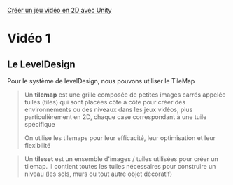[Créer un jeu vidéo en 2D avec Unity](https://www.youtube.com/watch?v=Y3-iYIs16TI&list=PLUWxWDlz8PYKnrd27LTqOxL2lr3KhEVRT)

# Vidéo 1
## Le LevelDesign

Pour le système de levelDesign, nous pouvons utiliser le TileMap

> Un **tilemap** est une grille composée de petites images carrés appelée tuiles (tiles) qui sont placées côte à côte pour créer des environnements ou des niveaux dans les jeux vidéos, plus particulièrement en 2D, chaque case correspondant à une tuile spécifique
>
> On utilise les tilemaps pour leur efficacité, leur optimisation et leur flexibilité

> Un **tileset** est un ensemble d'images / tuiles utilisées pour créer un tilemap. Il contient toutes les tuiles nécessaires pour construire un niveau (les sols, murs ou tout autre objet décoratif)


